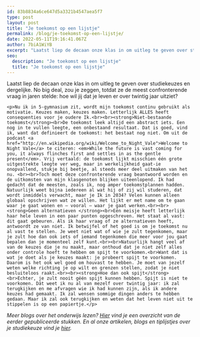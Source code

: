 ```yaml
---
id: 83b8834a6ce647d5a3321b4547aea5f7
type: post
layout: post
title: "Je toekomst op een lijstje"
permalink: /blog/je-toekomst-op-een-lijstje/
date: 2022-05-11T19:16:41.067Z
author: 7biA1WiYB
excerpt: "Laatst liep de decaan onze klas in om uitleg te geven over studiekeuzes en dergelijke. No big deal, zou je zeggen, totdat ze de meest confronterende vraag in jaren stelde: hoe wil jij dat je leven er over twintig jaar uitziet?   "
seo:
  description: "Je toekomst op een lijstje"
  title: "Je toekomst op een lijstje"
---
```

Laatst liep de decaan onze klas in om uitleg te geven over studiekeuzes en dergelijke. No big deal, zou je zeggen, totdat ze de meest confronterende vraag in jaren stelde: hoe wil jij dat je leven er over twintig jaar uitziet?   

    <p>Nu ik in 5-gymnasium zit, wordt mijn toekomst continu gebruikt als motivatie. Keuzes maken, keuzes maken. Letterlijk ALLES heeft consequenties voor je oudere Ik.<br><br><strong>Niet-bestaande toekomst</strong><br>De toekomst leek altijd een abstract iets. Een nog in te vullen leegte, een onbestaand resultaat. Dat is goed, vind ik, want dat definieert de toekomst: het bestaat nog niet. Om uit de podcast <a href="http://en.wikipedia.org/wiki/Welcome_to_Night_Vale">Welcome to Night Vale</a> te citeren: <em>While the future is vast coming for you, it always flinches first and settles in as the gentle present</em>. Vrij vertaald: de toekomst lijkt misschien één grote uitgestrekte leegte ver weg, maar in werkelijkheid gaat-ie onopvallend, stukje bij beetje, al steeds meer deel uitmaken van het nu. <br><br>Toch moet deze confronterende vraag beantwoord worden en de uitkomsten van mijn klasgenoten blijken uiteenlopend. Ik had gedacht dat de meesten, zoals ik, nog amper toekomstplannen hadden. Natuurlijk weet bijna iedereen al wat hij of zij wil studeren, dat wordt inmiddels verwacht, maar je Ik in 2034? Velen kunnen alleen globaal opschrijven wat ze willen. Het lijkt er met name om te gaan waar je gaat wonen en – vooral – waar je gaat werken.<br><br><strong>Geen alternatieven </strong><br>Eén meisje heeft letterlijk haar hele leven in een paar punten opgeschreven. Het staat al vast: dit gaat gebeuren. Als ik haar vraag of ze alternatieven heeft, antwoordt ze van niet. Ik betwijfel of het goed is om je toekomst nu al vast te stellen. Je weet niet wat of wie je zult tegenkomen, maar je zult hoe dan ook iets of iemand tegenkomen die meer voor jou gaat bepalen dan je momenteel zelf kunt.<br><br>Natuurlijk hangt veel af van de keuzes die je nu maakt, maar onthoud dat je niet zelf alles onder controle hoeft te hebben om spijt te voorkomen.<br>Want dat is wat je doet als je keuzes maakt: je probeert spijt te voorkomen. Daarom is het ook wel goed om houvast te hebben. Je moet van jezelf weten welke richting je op wilt en grenzen stellen, zodat je niet besluiteloos raakt.<br><br><strong>Hoe dan ook spijt</strong><br>Echter, je zult nooit géén spijt kunnen hebben. Spijt is niet te voorkomen. Dát weet ik nu al van mezelf over twintig jaar: ik zal terugkijken en me afvragen wie ik had kunnen zijn, als ik andere keuzes had gemaakt. Ik zal wensen sommige dingen anders te hebben gedaan. Maar ik zal ook terugkijken en weten dat het leven niet uit te stippelen is op een papiertje.</p>
<p><em>Meer blogs over het onderwijs lezen? <a href="https://7dagen.netlify.app/onderwijsblogs">Hier</a> vind je een overzicht van de eerder gepubliceerde stukken. En al onze artikelen, blogs en tiplijstjes over je studiekeuze vind je <a href="https://7dagen.netlify.app/studiekeuze">hier</a>.</em></p>  

